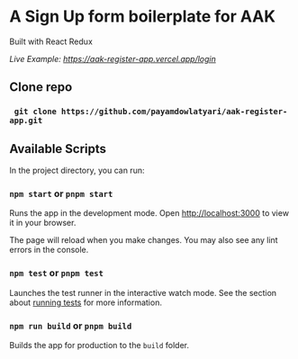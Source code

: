 # A Sign Up form boilerplate for AAK  

Built with React Redux  

_Live Example: https://aak-register-app.vercel.app/login_

## Clone repo 

### ` git clone https://github.com/payamdowlatyari/aak-register-app.git`

## Available Scripts

In the project directory, you can run:

### `npm start` or `pnpm start`

Runs the app in the development mode. Open [http://localhost:3000](http://localhost:3000) to view it in your browser.

The page will reload when you make changes. You may also see any lint errors in the console.

### `npm test` or `pnpm test`

Launches the test runner in the interactive watch mode. See the section about [running tests](https://facebook.github.io/create-react-app/docs/running-tests) for more information.

### `npm run build` or `pnpm build`

Builds the app for production to the `build` folder.